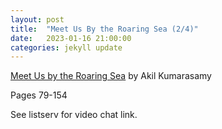 ```yaml
---
layout: post
title:  "Meet Us By the Roaring Sea (2/4)"
date:   2023-01-16 21:00:00
categories: jekyll update
---
```


[Meet Us by the Roaring Sea](https://bookshop.org/p/books/meet-us-by-the-roaring-sea-akil-kumarasamy/18222498?aid=13448&ean=9780374177706&listref=civic-tech-book-club-reading-list) by Akil Kumarasamy

Pages 79-154

See listserv for video chat link. 
